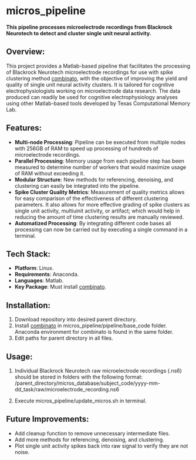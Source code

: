 # micros_pipeline
**This pipeline processes microelectrode recordings from Blackrock Neurotech to detect and cluster single unit neural activity.**

## Overview:
This project provides a Matlab-based pipeline that facilitates the processing of Blackrock Neurotech microelectrode recordings for use with spike clustering method [combinato](https://github.com/jniediek), with the objective of improving the yield and quality of single unit neural activity clusters. It is tailored for cognitive electrophysiologists working on microelectrode data research. The data produced can readily be used for cognitive electrophysiology analyses using other Matlab-based tools developed by Texas Computational Memory Lab.


## Features:
- **Multi-node Processing**: Pipeline can be executed from multiple nodes with 256GB of RAM to speed up processing of hundreds of microelectrode recordings.
- **Parallel Processing**: Memory usage from each pipeline step has been measured to determine number of workers that would maximize usage of RAM without exceeding it. 
- **Modular Structure**: New methods for referencing, denoising, and clustering can easily be integrated into the pipeline.
- **Spike Cluster Quality Metrics**: Measurement of quality metrics allows for easy comparison of the effectiveness of different clustering parameters. It also allows for more effective grading of spike clusters as single unit activity, multiuinit activity, or artifact; which would help in reducing the amount of time clustering results are manually reviewed.
- **Automatized Processing**: By integrating different code bases all processing can now be carried out by executing a single command in a terminal.


## Tech Stack:
- **Platform**: Linux.
- **Requirements**: Anaconda.
- **Languages**: Matlab.
- **Key Package**: Must install [combinato](https://github.com/jniediek).


## Installation:
1) Download repository into desired parent directory.
2) Install [combinato](https://github.com/jniediek) in micros_pipeline/pipeline/base_code folder. Anaconda environment for combinato is found in the same folder.
3) Edit paths for parent directory in all files.


## Usage:
1) Individual Blackrock Neurotech raw microelectrode recordings (.ns6) should be stored in folders with the following format: /parent_directory/micros_database/subject_code/yyyy-mm-dd_task/raw/microelectrode_recording.ns6

2) Execute micros_pipeline/update_micros.sh in terminal.


## Future Improvements:
- Add cleanup function to remove unnecessary intermediate files.
- Add more methods for referencing, denoising, and clustering.
- Plot single unit activity spikes back into raw signal to verify they are not noise.
